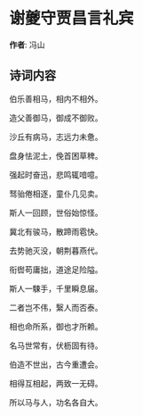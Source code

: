 # 谢夔守贾昌言礼宾

**作者**: 冯山

## 诗词内容

伯乐善相马，相内不相外。

造父善御马，御成不御败。

沙丘有病马，志远力未惫。

盘身怯泥土，俛首困草稗。

强起时奋迅，悲鸣辄喑噫。

驽骀倦相逐，童仆几见卖。

斯人一回顾，世俗始惊怪。

冀北有骏马，散蹄雨雹快。

去势驰灭没，朝荆暮燕代。

衔辔苟庸拙，道途足险隘。

斯人一駷手，千里瞬息届。

二者岂不伟，繄人而否泰。

相也命所系，御也才所赖。

名马世常有，伏枥固有待。

伯造不世出，古今重遭会。

相得互相起，两致一无碍。

所以马与人，功名各自大。


